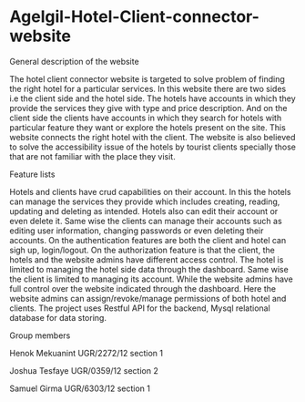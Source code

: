 # Agelgil-Hotel-Client-connector-website
General description of the website

The hotel client connector website is targeted to solve problem of finding the right hotel for a particular services. In this website there are two sides i.e the client side and the hotel side. The hotels have accounts in which they provide the services they give with type and price description. And on the client side the clients have accounts in which they search for hotels with particular feature they want or explore the hotels present on the site. This website connects the right hotel with the client. The website is also believed to solve the accessibility issue of the hotels by tourist clients specially those that are not familiar with the place they visit.

Feature lists

Hotels and clients have crud capabilities on their account. In this the hotels can manage the services they provide which includes creating, reading, updating and deleting as intended. Hotels also can edit their account or even delete it. Same wise the clients can manage their accounts such as editing user information, changing passwords or even deleting their accounts.
On the authentication features are both the client and hotel can sigh up, login/logout.
On the authorization feature is that the client, the hotels and the website admins have different access control. The hotel is limited to managing the hotel side data through the dashboard. Same wise the client is limited to managing its account. While the website admins have full control over the website indicated through the dashboard. Here the website admins can assign/revoke/manage permissions of both hotel and clients.
The project uses Restful API for the backend, Mysql relational database for data storing.

Group members

Henok Mekuanint UGR/2272/12   section 1

Joshua Tesfaye  UGR/0359/12   section 2

Samuel Girma    UGR/6303/12   section 1
